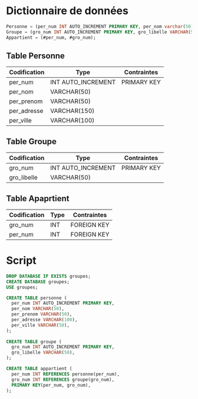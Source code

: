 # Dictionnaire de données

```sql
Personne = (per_num INT AUTO_INCREMENT PRIMARY KEY, per_nom varchar(50), per_prenom varchar(50), per_adresse varchar(150), per_ville varchar(100));
Groupe = (gro_num INT AUTO_INCREMENT PRIMARY KEY, gro_libelle VARCHAR(50));
Appartient = (#per_num, #gro_num);
```

## Table Personne
Codification | Type | Contraintes
---------|----------| -----------
 per_num | INT AUTO_INCREMENT | PRIMARY KEY
 per_nom |   VARCHAR(50)
 per_prenom |   VARCHAR(50)
 per_adresse | VARCHAR(150)
 per_ville | VARCHAR(100)

 ## Table Groupe
Codification | Type | Contraintes
---------|----------| -----------
 gro_num | INT AUTO_INCREMENT | PRIMARY KEY
 gro_libelle |   VARCHAR(50)

## Table Apaprtient
Codification | Type | Contraintes
---------|----------| -----------
 gro_num | INT | FOREIGN KEY
 per_num | INT | FOREIGN KEY
  
# Script
```sql
DROP DATABASE IF EXISTS groupes;  
CREATE DATABASE groupes;  
USE groupes;

CREATE TABLE personne (  
  per_num INT AUTO_INCREMENT PRIMARY KEY,  
  per_nom VARCHAR(50),  
  per_prenom VARCHAR(50),  
  per_adresse VARCHAR(100),  
  per_ville VARCHAR(50),  
);
  
CREATE TABLE groupe (  
  gro_num INT AUTO_INCREMENT PRIMARY KEY,  
  gro_libelle VARCHAR(50),  
);  

CREATE TABLE appartient (  
  per_num INT REFERENCES personne(per_num),  
  gro_num INT REFERENCES groupe(gro_num),  
  PRIMARY KEY(per_num, gro_num),  
);
```